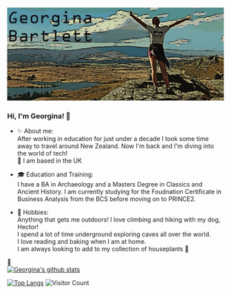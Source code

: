 <img src= "https://github.com/gia-bartlett/gia-bartlett/blob/master/Banner.PNG"></img>


### Hi, I'm Georgina! 👋

- :sparkles: About me:  
After working in education for just under a decade I took some time away to travel around New Zealand. Now I'm back and I'm diving into the world of tech!  
:pushpin: I am based in the UK   

- :mortar_board: Education and Training:  
I have a BA in Archaeology and a Masters Degree in Classics and Ancient History.  I am currently studying for the Foudnation Certificate in Business Analysis from the BCS before moving on to PRINCE2.  

- :sunrise_over_mountains: Hobbies:  
Anything that gets me outdoors! I love climbing and hiking with my dog, Hector!  
I spend a lot of time underground exploring caves all over the world.  
I love reading and baking when I am at home.  
I am always looking to add to my collection of houseplants :hibiscus:

:memo:  
[![Georgina's github stats](https://github-readme-stats.vercel.app/api?username=gia-bartlett)](https://github.com/gia-bartlett/github-readme-stats)

[![Top Langs](https://github-readme-stats.vercel.app/api/top-langs/?username=gia-bartlett)](https://github.com/gia-bartlett/github-readme-stats)
![Visitor Count](https://profile-counter.glitch.me/gia-bartlett/count.svg)

